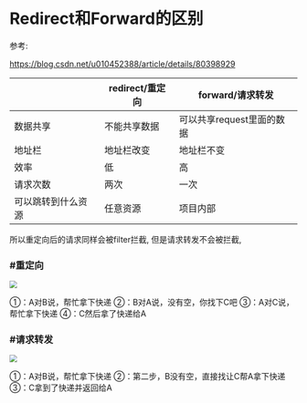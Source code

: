 # Redirect和Forward的区别

参考:

https://blog.csdn.net/u010452388/article/details/80398929

|                    | redirect/重定向 | forward/请求转发          |
| ------------------ | --------------- | ------------------------- |
| 数据共享           | 不能共享数据    | 可以共享request里面的数据 |
| 地址栏             | 地址栏改变      | 地址栏不变                |
| 效率               | 低              | 高                        |
| 请求次数           | 两次            | 一次                      |
| 可以跳转到什么资源 | 任意资源        | 项目内部                  |

所以重定向后的请求同样会被filter拦截, 但是请求转发不会被拦截,

### #重定向

<img src="C:\Users\82341\Desktop\36.png" style="zoom:80%;" />

①：A对B说，帮忙拿下快递
②：B对A说，没有空，你找下C吧
③：A对C说，帮忙拿下快递
④：C然后拿了快递给A

### #请求转发

<img src="C:\Users\82341\Desktop\32.png" style="zoom:80%;" />

①：A对B说，帮忙拿下快递
②：第二步，B没有空，直接找让C帮A拿下快递
③：C拿到了快递并返回给A
